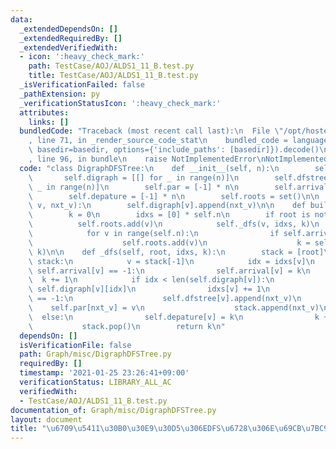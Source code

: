 ```yaml
---
data:
  _extendedDependsOn: []
  _extendedRequiredBy: []
  _extendedVerifiedWith:
  - icon: ':heavy_check_mark:'
    path: TestCase/AOJ/ALDS1_11_B.test.py
    title: TestCase/AOJ/ALDS1_11_B.test.py
  _isVerificationFailed: false
  _pathExtension: py
  _verificationStatusIcon: ':heavy_check_mark:'
  attributes:
    links: []
  bundledCode: "Traceback (most recent call last):\n  File \"/opt/hostedtoolcache/Python/3.9.4/x64/lib/python3.9/site-packages/onlinejudge_verify/documentation/build.py\"\
    , line 71, in _render_source_code_stat\n    bundled_code = language.bundle(stat.path,\
    \ basedir=basedir, options={'include_paths': [basedir]}).decode()\n  File \"/opt/hostedtoolcache/Python/3.9.4/x64/lib/python3.9/site-packages/onlinejudge_verify/languages/python.py\"\
    , line 96, in bundle\n    raise NotImplementedError\nNotImplementedError\n"
  code: "class DigraphDFSTree:\n    def __init__(self, n):\n        self.n = n\n \
    \       self.digraph = [[] for _ in range(n)]\n        self.dfstree = [[] for\
    \ _ in range(n)]\n        self.par = [-1] * n\n        self.arrival = [-1] * n\n\
    \        self.depature = [-1] * n\n        self.roots = set()\n\n    def add_edge(self,\
    \ v, nxt_v):\n        self.digraph[v].append(nxt_v)\n\n    def build(self, root=None):\n\
    \        k = 0\n        idxs = [0] * self.n\n        if root is not None:\n  \
    \          self.roots.add(v)\n            self._dfs(v, idxs, k)\n        else:\n\
    \            for v in range(self.n):\n                if self.arrival[v] == -1:\n\
    \                    self.roots.add(v)\n                    k = self._dfs(v, idxs,\
    \ k)\n\n    def _dfs(self, root, idxs, k):\n        stack = [root]\n        while\
    \ stack:\n            v = stack[-1]\n            idx = idxs[v]\n            if\
    \ self.arrival[v] == -1:\n                self.arrival[v] = k\n              \
    \  k += 1\n            if idx < len(self.digraph[v]):\n                nxt_v =\
    \ self.digraph[v][idx]\n                idxs[v] += 1\n                if self.arrival[nxt_v]\
    \ == -1:\n                    self.dfstree[v].append(nxt_v)\n                \
    \    self.par[nxt_v] = v\n                    stack.append(nxt_v)\n          \
    \  else:\n                self.depature[v] = k\n                k += 1\n     \
    \           stack.pop()\n        return k\n"
  dependsOn: []
  isVerificationFile: false
  path: Graph/misc/DigraphDFSTree.py
  requiredBy: []
  timestamp: '2021-01-25 23:26:41+09:00'
  verificationStatus: LIBRARY_ALL_AC
  verifiedWith:
  - TestCase/AOJ/ALDS1_11_B.test.py
documentation_of: Graph/misc/DigraphDFSTree.py
layout: document
title: "\u6709\u5411\u30B0\u30E9\u30D5\u306EDFS\u6728\u306E\u69CB\u7BC9"
---
```

